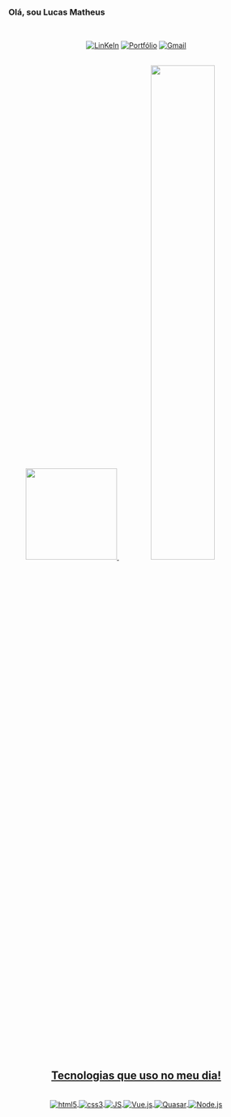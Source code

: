 ### Olá, sou Lucas Matheus

<div  align="center">
  </br>


[![LinKeIn](https://img.shields.io/badge/LinkedIn-0077B5?style=for-the-badge&logo=linkedin&logoColor=white)](https://www.linkedin.com/in/lucas-matheus-ba754b226/) 
[![Portfólio](https://img.shields.io/badge/website-000000?style=for-the-badge&logo=About.me&logoColor=white)](https://portifoliolucasmatheus.vercel.app/)
[![Gmail](https://img.shields.io/badge/Gmail-D14836?style=for-the-badge&logo=gmail&logoColor=white)](mailto:matheusalexandre012@gmail.com) 

  </br>
</div>

<div align="center">
  <a href="https://github.com/LucasMatheus12">
  <img height="180em width="50%" src="https://github-readme-stats.vercel.app/api?username=LucasMatheus12&show_icons=true&include_all_commits=true&count_private=false&bg_color=0E091B&title_color=7a007a&text_color=ffffff&icon_color=ffa500&border_radius=5&border_color=7a007a&count_private=true"/>
    
   <img heigth="180em" width="50%" src="https://github-readme-stats.vercel.app/api/top-langs/?username=LucasMatheus12&layout=compact&langs_count=7&bg_color=0E091B&title_color=7a007a&text_color=ffffff&icon_color=ffa500&border_radius=5&border_color=7a007a&count_private=true"/>
</div>
  
  <h2 align="center">Tecnologias que uso no meu dia!</h2>
  
 <div style="display: inline_block" align="center"> <br/>
    <img align="center" alt="html5" src="https://img.shields.io/badge/HTML5-E34F26?style=for-the-badge&logo=html5&logoColor=white"> 
    <img align="center" alt="css3" src="https://img.shields.io/badge/CSS3-1572B6?style=for-the-badge&logo=css3&logoColor=white">
    <img align="center" alt="JS" src="https://img.shields.io/badge/JavaScript-F7DF1E?style=for-the-badge&logo=javascript&logoColor=black">
    <img align="center" alt="Vue.js" src="https://img.shields.io/badge/Vue.js-35495E?style=for-the-badge&logo=vue.js&logoColor=4FC08D"> 
    <img align="center" alt="Quasar" src="https://img.shields.io/badge/Quasar-1976D2?style=for-the-badge&logo=quasar&logoColor=white">
    <img align="center" alt="Node.js" src="https://img.shields.io/badge/Node.js-43853D?style=for-the-badge&logo=node.js&logoColor=white">
</div>

  
